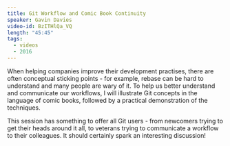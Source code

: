 ```yaml
---
title: Git Workflow and Comic Book Continuity
speaker: Gavin Davies
video-id: BzITHlQa_VQ
length: "45:45"
tags:
  - videos
  - 2016
---
```


When helping companies improve their development practises, there are often conceptual sticking points - for example, rebase can be hard to understand and many people are wary of it. To help us better understand and communicate our workflows, I will illustrate Git concepts in the language of comic books, followed by a practical demonstration of the techniques.

This session has something to offer all Git users - from newcomers trying to get their heads around it all, to veterans trying to communicate a workflow to their colleagues. It should certainly spark an interesting discussion!
